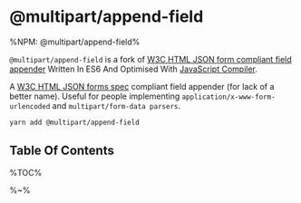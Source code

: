 # @multipart/append-field

%NPM: @multipart/append-field%

`@multipart/append-field` is a fork of [W3C HTML JSON form compliant field appender](https://github.com/LinusU/node-append-field) Written In ES6 And Optimised With [JavaScript Compiler](https://compiler.page).

A [W3C HTML JSON forms spec](http://www.w3.org/TR/html-json-forms/) compliant field appender (for lack of a better name). Useful for people implementing `application/x-www-form-urlencoded` and `multipart/form-data parsers`.

```sh
yarn add @multipart/append-field
```

## Table Of Contents

%TOC%

%~%